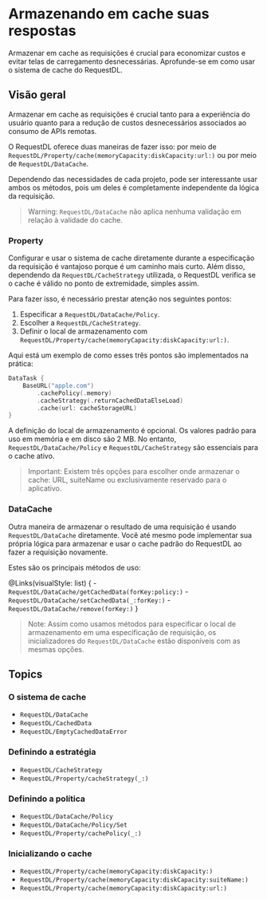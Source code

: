 # Armazenando em cache suas respostas

Armazenar em cache as requisições é crucial para economizar custos e evitar telas de carregamento desnecessárias. Aprofunde-se em como usar o sistema de cache do RequestDL.

## Visão geral

Armazenar em cache as requisições é crucial tanto para a experiência do usuário quanto para a redução de custos desnecessários associados ao consumo de APIs remotas.

O RequestDL oferece duas maneiras de fazer isso: por meio de ``RequestDL/Property/cache(memoryCapacity:diskCapacity:url:)`` ou por meio de ``RequestDL/DataCache``.

Dependendo das necessidades de cada projeto, pode ser interessante usar ambos os métodos, pois um deles é completamente independente da lógica da requisição.

> Warning: ``RequestDL/DataCache`` não aplica nenhuma validação em relação à validade do cache.

### Property

Configurar e usar o sistema de cache diretamente durante a especificação da requisição é vantajoso porque é um caminho mais curto. Além disso, dependendo da ``RequestDL/CacheStrategy`` utilizada, o RequestDL verifica se o cache é válido no ponto de extremidade, simples assim.

Para fazer isso, é necessário prestar atenção nos seguintes pontos:

1. Especificar a ``RequestDL/DataCache/Policy``.
2. Escolher a ``RequestDL/CacheStrategy``.
3. Definir o local de armazenamento com ``RequestDL/Property/cache(memoryCapacity:diskCapacity:url:)``.

Aqui está um exemplo de como esses três pontos são implementados na prática:

```swift
DataTask {
    BaseURL("apple.com")
        .cachePolicy(.memory)
        .cacheStrategy(.returnCachedDataElseLoad)
        .cache(url: cacheStorageURL)
}
```

A definição do local de armazenamento é opcional. Os valores padrão para uso em memória e em disco são 2 MB. No entanto, ``RequestDL/DataCache/Policy`` e ``RequestDL/CacheStrategy`` são essenciais para o cache ativo.

> Important: Existem três opções para escolher onde armazenar o cache: URL, suiteName ou exclusivamente reservado para o aplicativo.

### DataCache

Outra maneira de armazenar o resultado de uma requisição é usando ``RequestDL/DataCache`` diretamente. Você até mesmo pode implementar sua própria lógica para armazenar e usar o cache padrão do RequestDL ao fazer a requisição novamente.

Estes são os principais métodos de uso:

@Links(visualStyle: list) {
    - ``RequestDL/DataCache/getCachedData(forKey:policy:)``
    - ``RequestDL/DataCache/setCachedData(_:forKey:)``
    - ``RequestDL/DataCache/remove(forKey:)``
}

> Note: Assim como usamos métodos para especificar o local de armazenamento em uma especificação de requisição, os inicializadores do ``RequestDL/DataCache`` estão disponíveis com as mesmas opções.

## Topics

### O sistema de cache

- ``RequestDL/DataCache``
- ``RequestDL/CachedData``
- ``RequestDL/EmptyCachedDataError``

### Definindo a estratégia

- ``RequestDL/CacheStrategy``
- ``RequestDL/Property/cacheStrategy(_:)``

### Definindo a política

- ``RequestDL/DataCache/Policy``
- ``RequestDL/DataCache/Policy/Set``
- ``RequestDL/Property/cachePolicy(_:)``

### Inicializando o cache

- ``RequestDL/Property/cache(memoryCapacity:diskCapacity:)``
- ``RequestDL/Property/cache(memoryCapacity:diskCapacity:suiteName:)``
- ``RequestDL/Property/cache(memoryCapacity:diskCapacity:url:)``